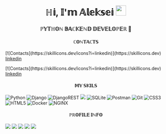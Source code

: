 <h1 align="center">ℍ𝕚, 𝕀'𝕞 𝔸𝕝𝕖𝕜𝕤𝕖𝕚</a> 
<img src="https://github.com/blackcater/blackcater/raw/main/images/Hi.gif" height="32"/></h1>
<h3 align="center">ℙ𝕐𝕋ℍ𝕆ℕ 𝔹𝔸ℂ𝕂𝔼ℕ𝔻 𝔻𝔼𝕍𝔼𝕃𝕆ℙ𝔼ℝ 🐍</h3>
<h4 align="center">ℂ𝕆ℕ𝕋𝔸ℂ𝕋𝕊</h4>
<p>[![Contacts](https://skillicons.dev/icons?i=linkedin)](https://skillicons.dev) <a href="https://www.linkedin.com/in/alekseikozhevnikov/">linkedin</a></p>
<p>[![Contacts](https://skillicons.dev/icons?i=linkedin)](https://skillicons.dev) <a href="https://www.linkedin.com/in/alekseikozhevnikov/">linkedin</a></p>
<h4 align="center">𝕄𝕐 𝕊𝕂𝕀𝕃𝕊</h4>


![Python](https://img.shields.io/badge/python-3670A0?style=for-the-badge&logo=python&logoColor=ffdd54)
![Django](https://img.shields.io/badge/django-%23092E20.svg?style=for-the-badge&logo=django&logoColor=white)
![DjangoREST](https://img.shields.io/badge/DJANGO-REST-ff1709?style=for-the-badge&logo=django&logoColor=white&color=ff1709&labelColor=gray)
<img src ="https://img.shields.io/badge/postgres-%23316192.svg?&style=for-the-badge&logo=postgresql&logoColor=white"/>
![SQLite](https://img.shields.io/badge/sqlite-%2307405e.svg?style=for-the-badge&logo=sqlite&logoColor=white)
![Postman](https://img.shields.io/badge/Postman-FF6C37?style=for-the-badge&logo=postman&logoColor=white)
![Git](https://img.shields.io/badge/git-%23F05033.svg?style=for-the-badge&logo=git&logoColor=white)
![CSS3](https://img.shields.io/badge/css3-%231572B6.svg?style=for-the-badge&logo=css3&logoColor=white)
![HTML5](https://img.shields.io/badge/html5-%23E34F26.svg?style=for-the-badge&logo=html5&logoColor=white)
![Docker](https://img.shields.io/badge/docker%20-%230db7ed.svg?&style=for-the-badge&logo=docker&logoColor=white)
![NGINX](<img src="https://img.shields.io/badge/nginx%20-%23009639.svg?&style=for-the-badge&logo=nginx&logoColor=white"/>)
<h4 align="center">ℙℝ𝕆𝔽𝕀𝕃𝔼 𝕀ℕ𝔽𝕆</h4>

![](https://github-profile-summary-cards.vercel.app/api/cards/profile-details?username=rbs-18&theme=radical)
![](https://github-profile-summary-cards.vercel.app/api/cards/most-commit-language?username=rbs-18&theme=radical)
![](https://github-profile-summary-cards.vercel.app/api/cards/repos-per-language?username=rbs-18&theme=radical)
![](https://github-profile-summary-cards.vercel.app/api/cards/stats?username=rbs-18&theme=radical)
![](https://github-profile-summary-cards.vercel.app/api/cards/productive-time?username=rbs-18&theme=radical)



<!---
rbs-18/rbs-18 is a ✨ special ✨ repository because its `README.md` (this file) appears on your GitHub profile.
You can click the Preview link to take a look at your changes.
--->
